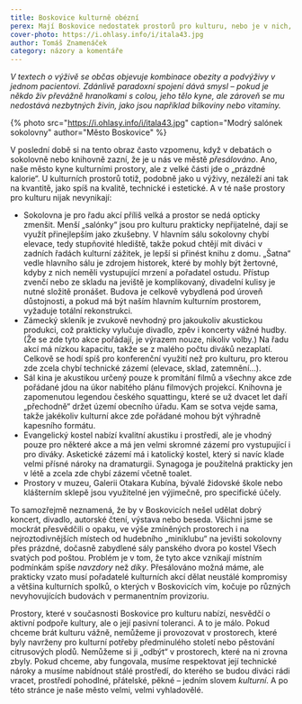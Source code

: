 ```yaml
---
title: Boskovice kulturně obézní
perex: Mají Boskovice nedostatek prostorů pro kulturu, nebo je v nich, jak v poslední době několikrát zaznělo, „přesálováno“?
cover-photo: https://i.ohlasy.info/i/itala43.jpg
author: Tomáš Znamenáček
category: názory a komentáře
---
```


*V textech o výživě se občas objevuje kombinace obezity a podvýživy v jednom pacientovi. Zdánlivě paradoxní spojení dává smysl – pokud je někdo živ převážně hranolkami s colou, jeho tělo kyne, ale zároveň se mu nedostává nezbytných živin, jako jsou například bílkoviny nebo vitamíny.*

{% photo src="https://i.ohlasy.info/i/itala43.jpg" caption="Modrý salónek sokolovny" author="Město Boskovice" %}

V poslední době si na tento obraz často vzpomenu, když v debatách o sokolovně nebo knihovně zazní, že je u nás ve městě *přesálováno*. Ano, naše město kyne kulturními prostory, ale z velké části jde o „prázdné kalorie“. U kulturních prostorů totiž, podobně jako u výživy, nezáleží ani tak na kvantitě, jako spíš na kvalitě, technické i estetické. A v té naše prostory pro kulturu nijak nevynikají:

* Sokolovna je pro řadu akcí příliš velká a prostor se nedá opticky zmenšit. Menší „salónky“ jsou pro kulturu prakticky nepřijatelné, dají se využít přinejlepším jako zkušebny. V hlavním sálu sokolovny chybí elevace, tedy stupňovité hlediště, takže pokud chtějí mít diváci v zadních řadách kulturní zážitek, je lepší si přinést knihu z domu. „Šatna“ vedle hlavního sálu je zdrojem historek, které by mohly být žertovné, kdyby z nich neměli vystupující mrzení a pořadatel ostudu. Přístup zvenčí nebo ze skladu na jeviště je komplikovaný, divadelní kulisy je nutné složitě pronášet. Budova je celkově vybydlená pod úroveň důstojnosti, a pokud má být naším hlavním kulturním prostorem, vyžaduje totální rekonstrukci.
* Zámecký skleník je zvukově nevhodný pro jakoukoliv akustickou produkci, což prakticky vylučuje divadlo, zpěv i koncerty vážné hudby. (Že se zde tyto akce pořádají, je výrazem nouze, nikoliv volby.) Na řadu akcí má nízkou kapacitu, takže se z malého počtu diváků nezaplatí. Celkově se hodí spíš pro konferenční využití než pro kulturu, pro kterou zde zcela chybí technické zázemí (elevace, sklad, zatemnění…).
* Sál kina je akustikou určený pouze k promítání filmů a všechny akce zde pořádané jdou na úkor nabitého plánu filmových projekcí. Knihovna je zapomenutou legendou českého squattingu, které se už dvacet let daří „přechodně“ držet území obecního úřadu. Kam se sotva vejde sama, takže jakékoliv kulturní akce zde pořádané mohou být výhradně kapesního formátu.
* Evangelický kostel nabízí kvalitní akustiku i prostředí, ale je vhodný pouze pro některé akce a má jen velmi skromné zázemí pro vystupující i pro diváky. Asketické zázemí má i katolický kostel, který si navíc klade velmi přísné nároky na dramaturgii. Synagoga je použitelná prakticky jen v létě a zcela zde chybí zázemí včetně toalet.
* Prostory v muzeu, Galerii Otakara Kubína, bývalé židovské škole nebo klášterním sklepě jsou využitelné jen výjimečně, pro specifické účely.

To samozřejmě neznamená, že by v Boskovicích nešel udělat dobrý koncert, divadlo, autorské čtení, výstava nebo beseda. Všichni jsme se mockrát přesvědčili o opaku, ve výše zmíněných prostorech i na nejroztodivnějších místech od hudebního „miniklubu“ na jevišti sokolovny přes prázdné, dočasně zabydlené sály panského dvora po kostel Všech svatých pod poštou. Problém je v tom, že tyto akce vznikají místním podmínkám spíše *navzdory* než *díky*. Přesálováno možná máme, ale prakticky vzato musí pořadatelé kulturních akcí dělat neustálé kompromisy a většina kulturních spolků, o kterých v Boskovicích vím, kočuje po různých nevyhovujících budovách v permanentním provizoriu.

Prostory, které v současnosti Boskovice pro kulturu nabízí, nesvědčí o aktivní podpoře kultury, ale o její pasivní toleranci. A to je málo. Pokud chceme brát kulturu vážně, nemůžeme ji provozovat v prostorech, které byly navrženy pro kulturní potřeby předminulého století nebo pěstování citrusových plodů. Nemůžeme si ji „odbýt“ v prostorech, které na ni zrovna zbyly. Pokud chceme, aby fungovala, musíme respektovat její technické nároky a musíme nabídnout stálé prostředí, do kterého se budou diváci rádi vracet, prostředí pohodlné, přátelské, pěkné – jedním slovem *kulturní*. A po této stránce je naše město velmi, velmi vyhladovělé.
